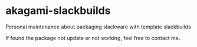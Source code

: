 # akagami-slackbuilds
Personal maintenance about packaging slackware with template slackbuilds

If found the package not update or not working, feel free to contact me.
